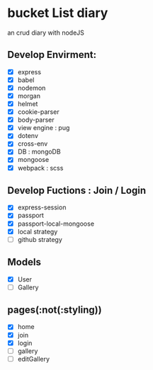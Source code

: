 # bucket List diary
an crud diary with nodeJS

## Develop Envirment:
- [x] express
- [x] babel
- [x] nodemon
- [x] morgan
- [x] helmet
- [x] cookie-parser
- [x] body-parser
- [x] view engine : pug
- [x] dotenv
- [x] cross-env
- [x] DB : mongoDB
- [x] mongoose
- [x] webpack : scss

## Develop Fuctions : Join / Login
- [x] express-session
- [x] passport
- [x] passport-local-mongoose
- [x] local strategy
- [ ] github strategy

## Models
- [x] User
- [ ] Gallery

## pages(:not(:styling))
- [x] home
- [x] join
- [x] login
- [ ] gallery
- [ ] editGallery
